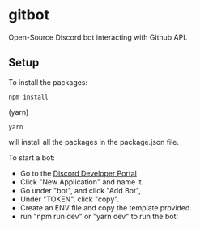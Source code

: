 # gitbot
Open-Source Discord bot interacting with Github API. 

## Setup
To install the packages: 
```
npm install
```
(yarn)
```
yarn
```
will install all the packages in the package.json file. 

To start a bot:
- Go to the [Discord Developer Portal](https://discord.com/developers)
- Click "New Application" and name it. 
- Go under "bot", and click "Add Bot", 
- Under "TOKEN", click "copy". 
- Create an ENV file and copy the template provided.
- run "npm run dev" or "yarn dev" to run the bot!
